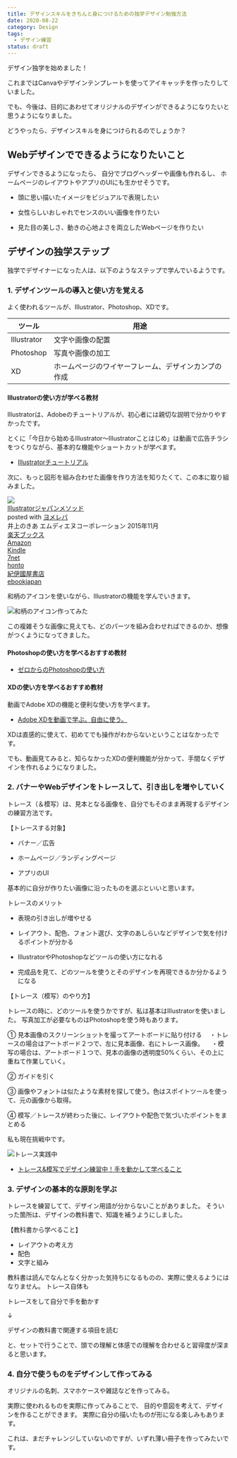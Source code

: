 ```yaml
---
title: デザインスキルをきちんと身につけるための独学デザイン勉強方法
date: 2020-08-22
category: Design
tags:
  - デザイン練習
status: draft
---
```


デザイン独学を始めました！

これまではCanvaやデザインテンプレートを使ってアイキャッチを作ったりしていました。

でも、今後は、目的にあわせてオリジナルのデザインができるようになりたいと思うようになりました。

どうやったら、デザインスキルを身につけられるのでしょうか？

## Webデザインでできるようになりたいこと


デザインできるようになったら、
自分でブログヘッダーや画像も作れるし、
ホームページのレイアウトやアプリのUIにも生かせそうです。

* 頭に思い描いたイメージをビジュアルで表現したい

* 女性らしいおしゃれでセンスのいい画像を作りたい

* 見た目の美しさ、動きの心地よさを両立したWebページを作りたい


## デザインの独学ステップ

独学でデザイナーになった人は、以下のようなステップで学んでいるようです。

### 1. デザインツールの導入と使い方を覚える

よく使われるツールが、Illustrator、Photoshop、XDです。

|  ツール  | 用途 |
| ---- | ---- |
| Illustrator  | 文字や画像の配置 |
| Photoshop  | 写真や画像の加工 |
| XD |  ホームページのワイヤーフレーム、デザインカンプの作成  |


#### Illustratorの使い方が学べる教材

Illustratorは、Adobeのチュートリアルが、初心者には親切な説明で分かりやすかったです。

とくに「今日から始めるIllustrator〜Illustratorことはじめ」は動画で広告チラシをつくりながら、基本的な機能やショートカットが学べます。

* <a href="https://helpx.adobe.com/jp/illustrator/tutorials.html" target="_blank" rel="noopener noreferrer">Illustratorチュートリアル</a>

次に、もっと図形を組み合わせた画像を作り方法を知りたくて、この本に取り組みました。

<div class="cstmreba"><div class="booklink-box"><div class="booklink-image"><a href="//af.moshimo.com/af/c/click?a_id=742757&p_id=56&pc_id=56&pl_id=637&s_v=b5Rz2P0601xu&url=http%3A%2F%2Fbooks.rakuten.co.jp%2Frb%2F13454208%2F" target="_blank" rel="nofollow" ><img src="https://thumbnail.image.rakuten.co.jp/@0_mall/book/cabinet/5464/9784844365464.jpg?_ex=200x200" style="border: none;" /></a><img src="//i.moshimo.com/af/i/impression?a_id=742757&p_id=56&pc_id=56&pl_id=637" width="1" height="1" style="border:none;"></div><div class="booklink-info"><div class="booklink-name"><a href="//af.moshimo.com/af/c/click?a_id=742757&p_id=56&pc_id=56&pl_id=637&s_v=b5Rz2P0601xu&url=http%3A%2F%2Fbooks.rakuten.co.jp%2Frb%2F13454208%2F" target="_blank" rel="nofollow" >Illustratorジャパンメソッド</a><img src="//i.moshimo.com/af/i/impression?a_id=742757&p_id=56&pc_id=56&pl_id=637" width="1" height="1" style="border:none;"><div class="booklink-powered-date">posted with <a href="https://yomereba.com" rel="nofollow" target="_blank">ヨメレバ</a></div></div><div class="booklink-detail">井上のきあ エムディエヌコーポレーション 2015年11月    </div><div class="booklink-link2"><div class="shoplinkrakuten"><a href="//af.moshimo.com/af/c/click?a_id=742757&p_id=56&pc_id=56&pl_id=637&s_v=b5Rz2P0601xu&url=http%3A%2F%2Fbooks.rakuten.co.jp%2Frb%2F13454208%2F" target="_blank" rel="nofollow" >楽天ブックス</a><img src="//i.moshimo.com/af/i/impression?a_id=742757&p_id=56&pc_id=56&pl_id=637" width="1" height="1" style="border:none;"></div><div class="shoplinkamazon"><a href="https://www.amazon.co.jp/exec/obidos/asin/4844365460/filledfores07-22/" target="_blank" rel="nofollow" >Amazon</a></div><div class="shoplinkkindle"><a href="https://www.amazon.co.jp/gp/search?keywords=Illustrator%E3%82%B8%E3%83%A3%E3%83%91%E3%83%B3%E3%83%A1%E3%82%BD%E3%83%83%E3%83%89&__mk_ja_JP=%83J%83%5E%83J%83i&url=node%3D2275256051&tag=filledfores07-22" target="_blank" rel="nofollow" >Kindle</a></div><div class="shoplinkseven"><a href="//af.moshimo.com/af/c/click?a_id=1082680&p_id=932&pc_id=1188&pl_id=12456&s_v=b5Rz2P0601xu&url=http%3A%2F%2F7net.omni7.jp%2Fsearch%2F%3FsearchKeywordFlg%3D1%26keyword%3D9784844365464" target="_blank" rel="nofollow" >7net<img src="//i.moshimo.com/af/i/impression?a_id=1082680&p_id=932&pc_id=1188&pl_id=12456" width="1" height="1" style="border:none;"></a></div><div class="shoplinkbk1"><a href="//ck.jp.ap.valuecommerce.com/servlet/referral?sid=3390948&pid=885314885&vc_url=http%3A%2F%2Fhonto.jp%2Fnetstore%2Fsearch_021_104844365460.html%3Fsrchf%3D1%26srchGnrNm%3D1&vcptn=kaereba" target="_blank" rel="nofollow" >honto<img src="//ad.jp.ap.valuecommerce.com/servlet/gifbanner?sid=3390948&pid=885314885" height="1" width="1" border="0"></a></div>            <div class="shoplinkkino"><a href="//ck.jp.ap.valuecommerce.com/servlet/referral?sid=3390948&pid=886623503&vc_url=http%3A%2F%2Fwww.kinokuniya.co.jp%2Ff%2Fdsg-01-9784844365464&vcptn=kaereba" target="_blank" rel="nofollow" >紀伊國屋書店<img src="//ad.jp.ap.valuecommerce.com/servlet/gifbanner?sid=3390948&pid=886623503" height="1" width="1" border="0"></a></div>          <div class="shoplinkebj"><a href="//ck.jp.ap.valuecommerce.com/servlet/referral?sid=3390948&pid=886623490&vc_url=https%3A%2F%2Febookjapan.yahoo.co.jp%2Fbooks%2F491413%2FA002030188%3Fdealerid%3D30064%26utm_source%3Dasp%26utm_medium%3Dmedi%26utm_campaign%3Drate_yome&vcptn=kaereba" target="_blank" rel="nofollow" >ebookjapan<img src="//ad.jp.ap.valuecommerce.com/servlet/gifbanner?sid=3390948&pid=886623490" height="1" width="1" border="0"></a></div>      </div></div><div class="booklink-footer"></div></div></div>


和柄のアイコンを使いながら、Illustratorの機能を学んでいきます。

![和柄のアイコン作ってみた](20200328_01_illustator.jpg)

この複雑そうな画像に見えても、どのパーツを組み合わせればできるのか、想像がつくようになってきました。

#### Photoshopの使い方を学べるおすすめ教材

* <a href="https://saruwakakun.com/design/photoshop" target="_blank" rel="noopener noreferrer">ゼロからのPhotoshopの使い方</a>

#### XDの使い方を学べるおすすめ教材


動画でAdobe XDの機能と便利な使い方を学べます。

* <a href="https://xdtrail.com/" target="_blank" rel="noopener noreferrer">Adobe XDを動画で学ぶ。自由に使う。</a>

XDは直感的に使えて、初めてでも操作がわからないということはなかったです。

でも、動画見てみると、知らなかったXDの便利機能が分かって、手間なくデザインを作れるようになりました。


### 2. バナーやWebデザインをトレースして、引き出しを増やしていく

トレース（＆模写）は、見本となる画像を、自分でもそのまま再現するデザインの練習方法です。



【トレースする対象】

* バナー／広告

* ホームページ／ランディングページ

* アプリのUI


基本的に自分が作りたい画像に沿ったものを選ぶといいと思います。


<div class="border-box">
  <span>トレースのメリット</span>

* 表現の引き出しが増やせる

* レイアウト、配色、フォント選び、文字のあしらいなどデザインで気を付けるポイントが分かる

* IllustratorやPhotoshopなどツールの使い方になれる

* 完成品を見て、どのツールを使うとそのデザインを再現できるか分かるようになる
</div>

【トレース（模写）のやり方】

トレースの時に、どのツールを使うかですが、私は基本はIllustratorを使いました。
写真加工が必要なものはPhotoshopを使う時もあります。

① 見本画像のスクリーンショットを撮ってアートボードに貼り付ける
　・トレースの場合はアートボード２つで、左に見本画像、右にトレース画像。
　・模写の場合は、アートボード１つで、見本の画像の透明度50%くらい、その上に重ねて作業していく。

② ガイドを引く

③ 画像やフォントは似たような素材を探して使う。色はスポイトツールを使って、元の画像から取得。

④ 模写／トレースが終わった後に、レイアウトや配色で気づいたポイントをまとめる

私も現在挑戦中です。

![トレース実践中](ss-trace-01.jpg)

* [トレース&模写でデザイン練習中！手を動かして学べること](/design-trace/)

### 3. デザインの基本的な原則を学ぶ

トレースを練習してて、デザイン用語が分からないことがありました。
そういった箇所は、デザインの教科書で、知識を補うようにしました。

【教科書から学べること】
* レイアウトの考え方
* 配色
* 文字と組み

教科書は読んでなんとなく分かった気持ちになるものの、実際に使えるようにはなりません。
トレース自体も

トレースをして自分で手を動かす

↓

デザインの教科書で関連する項目を読む

と、セットで行うことで、頭での理解と体感での理解を合わせると習得度が深まると思います。

### 4. 自分で使うものをデザインして作ってみる

オリジナルの名刺、スマホケースや雑誌などを作ってみる。

実際に使われるものを実際に作ってみることで、
目的や意図を考えて、デザインを作ることができます。
実際に自分の描いたものが形になる楽しみもあります。

これは、まだチャレンジしていないのですが、いずれ薄い冊子を作ってみたいです。
